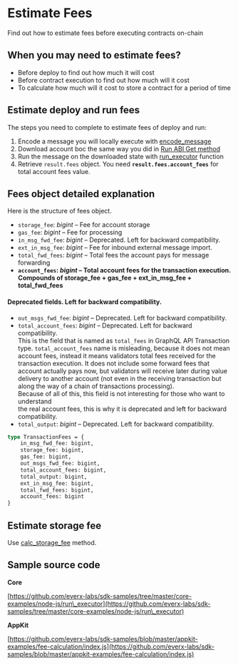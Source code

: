 # Estimate Fees

Find out how to estimate fees before executing contracts on-chain

## When you may need to estimate fees?

* Before deploy to find out how much it will cost
* Before contract execution to find out how much will it cost
* To calculate how much will it cost to store a contract for a period of time

## Estimate deploy and run fees

The steps you need to complete to estimate fees of deploy and run:

1. Encode a message you will locally execute with [encode\_message](../../reference/types-and-methods/mod\_abi.md#encode\_message)
2. Download account boc the same way you did in [Run ABI Get method](run\_abi\_get\_method.md)
3. Run the message on the downloaded state with [run\_executor](../../reference/types-and-methods/mod\_tvm.md#run\_executor) function
4. Retrieve `result.fees` object. You need **`result.fees.account_fees`** for total account fees value.

## Fees object detailed explanation

Here is the structure of fees object.

* `storage_fee`: _bigint_ – Fee for account storage
* `gas_fee`: _bigint_ – Fee for processing
* `in_msg_fwd_fee`: _bigint_ – Deprecated. Left for backward compatibility.&#x20;
* `ext_in_msg_fee`: _bigint_ – Fee for inbound external message import.
* `total_fwd_fees`: _bigint_ – Total fees the account pays for message forwarding
* **`account_fees`: **_**bigint**_** – Total account fees for the transaction execution. Compounds of storage\_fee + gas\_fee + ext\_in\_msg\_fee + total\_fwd\_fees**

#### Deprecated fields. Left for backward compatibility.

* `out_msgs_fwd_fee`: _bigint_ – Deprecated. Left for backward compatibility.
* `total_account_fees`: _bigint_ – Deprecated.  Left for backward compatibility.\
  This is the field that is named as `total_fees` in GraphQL API Transaction type. `total_account_fees` name is misleading, because it does not mean account fees, instead it means validators total fees received for the transaction execution. It does not include some forward fees that account actually pays now, but validators will receive later during value delivery to another account (not even in the receiving transaction but along the way of a chain of transactions processing).\
  Because of all of this, this field is not interesting for those who want to understand\
  the real account fees, this is why it is deprecated and left for backward compatibility.
* `total_output`: _bigint_ – Deprecated. Left for backward compatibility.&#x20;

```graphql
type TransactionFees = {
    in_msg_fwd_fee: bigint,
    storage_fee: bigint,
    gas_fee: bigint,
    out_msgs_fwd_fee: bigint,
    total_account_fees: bigint,
    total_output: bigint,
    ext_in_msg_fee: bigint,
    total_fwd_fees: bigint,
    account_fees: bigint
}
```

## Estimate storage fee

Use [calc\_storage\_fee](../../reference/types-and-methods/mod\_utils.md#calc\_storage\_fee) method.

## Sample source code

**Core**

[https://github.com/everx-labs/sdk-samples/tree/master/core-examples/node-js/run\_executor](https://github.com/everx-labs/sdk-samples/tree/master/core-examples/node-js/run\_executor)

**AppKit**

[https://github.com/everx-labs/sdk-samples/blob/master/appkit-examples/fee-calculation/index.js](https://github.com/everx-labs/sdk-samples/blob/master/appkit-examples/fee-calculation/index.js)

